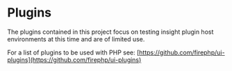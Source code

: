 Plugins
=======

The plugins contained in this project focus on testing insight plugin host environments at this time and are of limited use.

For a list of plugins to be used with PHP see: [https://github.com/firephp/ui-plugins](https://github.com/firephp/ui-plugins)
